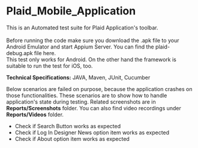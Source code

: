 # Plaid_Mobile_Application

This is an Automated test suite for Plaid Application's toolbar.  
<br>Before running the code make sure you download the .apk file to your Android Emulator and start Appium Server. You can find the plaid-debug.apk file here.
<br>This test only works for Android. On the other hand the framework is suitable to run the test for iOS, too. 
<p><b>Technical Specifications:</b> JAVA, Maven, JUnit, Cucumber
<p>Below scenarios are failed on purpose, because the application crashes on those functionalities. 
These scenarios are to show how to handle application's state during testing. Related screenshots are in <b>Reports/Screenshots</b> folder. 
You can also find video recordings under <b>Reports/Videos</b> folder.
<ul>
  <li>Check if Search Button works as expected</li>
  <li>Check if Log In Designer News option item works as expected</li>
  <li>Check if About option item works as expected</li>
</ul>


